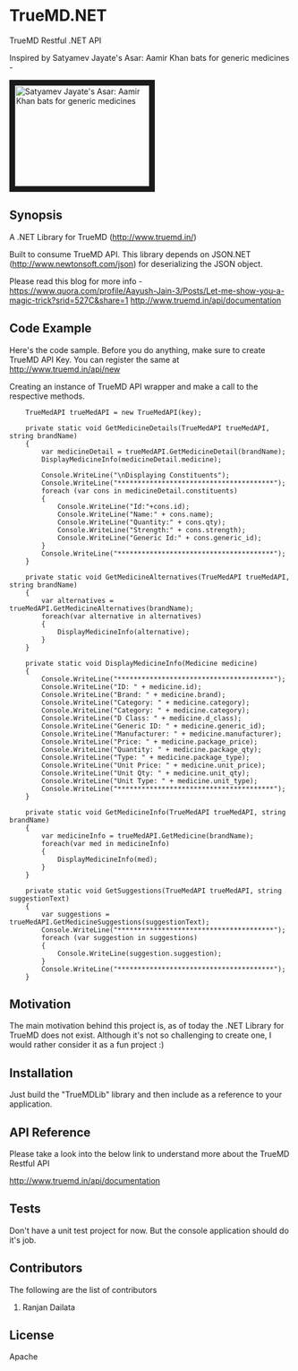 # TrueMD.NET
TrueMD Restful .NET API

Inspired by Satyamev Jayate's Asar: Aamir Khan bats for generic medicines - 

<a href="http://www.youtube.com/watch?feature=player_embedded&v=lRVr44ZYDL4" target="_blank"><img src="http://img.youtube.com/vi/lRVr44ZYDL4/0.jpg" 
alt="Satyamev Jayate's Asar: Aamir Khan bats for generic medicines" width="240" height="180" border="10" /></a>

## Synopsis

A .NET Library for TrueMD (http://www.truemd.in/)

Built to consume TrueMD API. This library depends on JSON.NET (http://www.newtonsoft.com/json) for deserializing the JSON object.

Please read this blog for more info - https://www.quora.com/profile/Aayush-Jain-3/Posts/Let-me-show-you-a-magic-trick?srid=527C&share=1
http://www.truemd.in/api/documentation

## Code Example

Here's the code sample. Before you do anything, make sure to create TrueMD API Key. You can register the same at http://www.truemd.in/api/new

Creating an instance of TrueMD API wrapper and make a call to the respective methods.

        TrueMedAPI trueMedAPI = new TrueMedAPI(key);
        
        private static void GetMedicineDetails(TrueMedAPI trueMedAPI, string brandName)
        {
            var medicineDetail = trueMedAPI.GetMedicineDetail(brandName);
            DisplayMedicineInfo(medicineDetail.medicine);

            Console.WriteLine("\nDisplaying Constituents");
            Console.WriteLine("***************************************");
            foreach (var cons in medicineDetail.constituents)
            {
                Console.WriteLine("Id:"+cons.id);
                Console.WriteLine("Name:" + cons.name);
                Console.WriteLine("Quantity:" + cons.qty);
                Console.WriteLine("Strength:" + cons.strength);
                Console.WriteLine("Generic Id:" + cons.generic_id);
            }
            Console.WriteLine("***************************************");
        }

        private static void GetMedicineAlternatives(TrueMedAPI trueMedAPI, string brandName)
        {
            var alternatives = trueMedAPI.GetMedicineAlternatives(brandName);
            foreach(var alternative in alternatives)
            {
                DisplayMedicineInfo(alternative);
            }
        }
        
        private static void DisplayMedicineInfo(Medicine medicine)
        {
            Console.WriteLine("***************************************");
            Console.WriteLine("ID: " + medicine.id);
            Console.WriteLine("Brand: " + medicine.brand);
            Console.WriteLine("Category: " + medicine.category);
            Console.WriteLine("Category: " + medicine.category);
            Console.WriteLine("D Class: " + medicine.d_class);
            Console.WriteLine("Generic ID: " + medicine.generic_id);
            Console.WriteLine("Manufacturer: " + medicine.manufacturer);
            Console.WriteLine("Price: " + medicine.package_price);
            Console.WriteLine("Quantity: " + medicine.package_qty);
            Console.WriteLine("Type: " + medicine.package_type);
            Console.WriteLine("Unit Price: " + medicine.unit_price);
            Console.WriteLine("Unit Qty: " + medicine.unit_qty);
            Console.WriteLine("Unit Type: " + medicine.unit_type);
            Console.WriteLine("***************************************");
        }

        private static void GetMedicineInfo(TrueMedAPI trueMedAPI, string brandName)
        {
            var medicineInfo = trueMedAPI.GetMedicine(brandName);
            foreach(var med in medicineInfo)
            {
                DisplayMedicineInfo(med);
            }
        }

        private static void GetSuggestions(TrueMedAPI trueMedAPI, string suggestionText)
        {
            var suggestions = trueMedAPI.GetMedicineSuggestions(suggestionText);
            Console.WriteLine("***************************************");
            foreach (var suggestion in suggestions)
            {
                Console.WriteLine(suggestion.suggestion);
            }
            Console.WriteLine("***************************************");
        }
 
 
## Motivation

The main motivation behind this project is, as of today the .NET Library for TrueMD does not exist. Although it's not so challenging to create one, I would rather consider it as a fun project :)

## Installation

Just build the "TrueMDLib" library and then include as a reference to your application.

## API Reference

Please take a look into the below link to understand more about the TrueMD Restful API

http://www.truemd.in/api/documentation

## Tests

Don't have a unit test project for now. But the console application should do it's job.

## Contributors

The following are the list of contributors

1) Ranjan Dailata

## License

Apache
